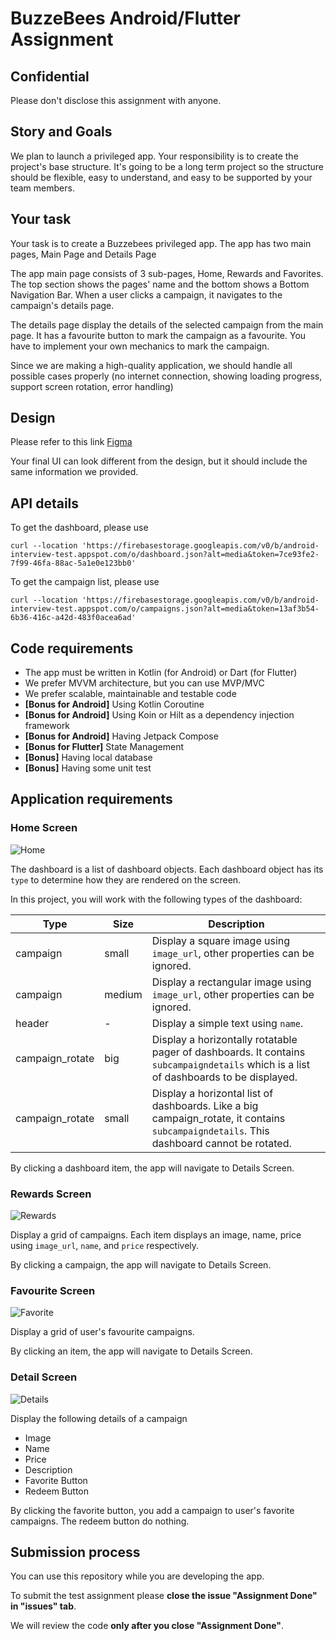 # BuzzeBees Android/Flutter Assignment 

## Confidential
Please don't disclose this assignment with anyone. 

## Story and Goals
We plan to launch a privileged app. Your responsibility is to create the project's base structure. It's going to be a long term project so the structure should be flexible, easy to understand, and easy to be supported by your team members.

## Your task

Your task is to create a Buzzebees privileged app. The app has two main pages, Main Page and Details Page
 
The app main page consists of 3 sub-pages, Home, Rewards and Favorites. The top section shows the pages' name and the bottom shows a Bottom Navigation Bar. When a user clicks a campaign, it navigates to the campaign's details page.

The details page display the details of the selected campaign from the main page. It has a favourite button to mark the campaign as a favourite. You have to implement your own mechanics to mark the campaign.

Since we are making a high-quality application, we should handle all possible cases properly (no internet connection, showing loading progress, support screen rotation, error handling)

## Design

Please refer to this link
[Figma](https://www.figma.com/file/F5bUJNmMG4XwXucXfad1xW/Buzzebees-Android-Test?type=design&node-id=1771%3A486&t=urXPbnIFHJmW16Gs-1)

Your final UI can look different from the design, but it should include the same information we provided.

## API details

To get the dashboard, please use 
```
curl --location 'https://firebasestorage.googleapis.com/v0/b/android-interview-test.appspot.com/o/dashboard.json?alt=media&token=7ce93fe2-7f99-46fa-88ac-5a1e0e123bb0'
```

To get the campaign list, please use
```
curl --location 'https://firebasestorage.googleapis.com/v0/b/android-interview-test.appspot.com/o/campaigns.json?alt=media&token=13af3b54-6b36-416c-a42d-483f0acea6ad'
```

## Code requirements
 * The app must be written in Kotlin (for Android) or Dart (for Flutter)
 * We prefer MVVM architecture, but you can use MVP/MVC
 * We prefer scalable, maintainable and testable code
 * **[Bonus for Android]** Using Kotlin Coroutine
 * **[Bonus for Android]** Using Koin or Hilt as a dependency injection framework
 * **[Bonus for Android]** Having Jetpack Compose
 * **[Bonus for Flutter]** State Management
 * **[Bonus]** Having local database
 * **[Bonus]** Having some unit test

## Application requirements
### Home Screen

![Home](https://github.com/Buzzebees-Android/BZBSInterviewTemplate-XL-/blob/master/screenshots/Home.png?raw=true)

The dashboard is a list of dashboard objects. Each dashboard object has its `type` to determine how they are rendered on the screen.

In this project, you will work with the following types of the dashboard:

Type | Size | Description
--- | --- | ---
campaign | small | Display a square image using `image_url`, other properties can be ignored.
campaign | medium | Display a rectangular image using `image_url`, other properties can be ignored.
header | - | Display a simple text using `name`.
campaign_rotate | big | Display a horizontally rotatable pager of dashboards. It contains `subcampaigndetails` which is a list of dashboards to be displayed.
campaign_rotate | small | Display a horizontal list of dashboards. Like a big campaign_rotate, it contains `subcampaigndetails`. This dashboard cannot be rotated.

By clicking a dashboard item, the app will navigate to Details Screen.

### Rewards Screen

![Rewards](https://github.com/Buzzebees-Android/BZBSInterviewTemplate-XL-/blob/master/screenshots/Campaigns.png?raw=true)

Display a grid of campaigns. Each item displays an image, name, price using `image_url`, `name`, and `price` respectively.

By clicking a campaign, the app will navigate to Details Screen.

### Favourite Screen

![Favorite](https://github.com/Buzzebees-Android/BZBSInterviewTemplate-XL-/blob/master/screenshots/Favorite.png?raw=true)

Display a grid of user's favourite campaigns.

By clicking an item, the app will navigate to Details Screen.

### Detail Screen

![Details](https://github.com/Buzzebees-Android/BZBSInterviewTemplate-XL-/blob/master/screenshots/Details.png?raw=true)

Display the following details of a campaign

* Image
* Name
* Price
* Description
* Favorite Button
* Redeem Button

By clicking the favorite button, you add a campaign to user's favorite campaigns.
The redeem button do nothing.

## Submission process
  You can use this repository while you are developing the app. 
  
  To submit the test assignment please **close the issue "Assignment Done" in "issues" tab**.
  
  We will review the code **only after you close "Assignment Done"**.
